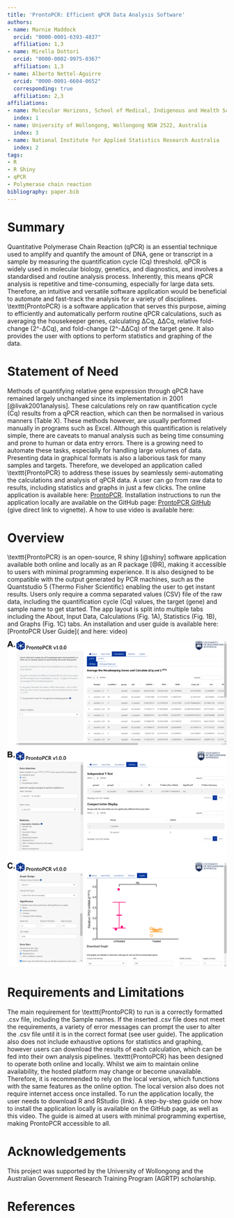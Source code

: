 ```yaml
---
title: 'ProntoPCR: Efficient qPCR Data Analysis Software'
authors:
- name: Marnie Maddock
  orcid: "0000-0001-6393-4837"
  affiliation: 1,3
- name: Mirella Dottori
  orcid: "0000-0002-9975-0367"
  affiliation: 1,3
- name: Alberto Nettel-Aguirre
  orcid: "0000-0001-6604-0652"
  corresponding: true
  affiliation: 2,3
affiliations:
- name: Molecular Horizons, School of Medical, Indigenous and Health Sciences, 
  index: 1
- name: University of Wollongong, Wollongong NSW 2522, Australia
  index: 3
- name: National Institute for Applied Statistics Research Australia
  index: 2
tags:
- R
- R Shiny
- qPCR
- Polymerase chain reaction
bibliography: paper.bib
---
```


# Summary

Quantitative Polymerase Chain Reaction (qPCR) is an essential technique used to amplify and quantify the amount of DNA, gene or transcript in a sample by measuring the quantification cycle (Cq) threshold. qPCR is widely used in molecular biology, genetics, and diagnostics, and involves a standardised and routine analysis process. Inherently, this means qPCR analysis is repetitive and time-consuming, especially for large data sets. Therefore, an intuitive and versatile software application would be beneficial to automate and fast-track the analysis for a variety of disciplines. \texttt{ProntoPCR} is a software application that serves this purpose, aiming to efficiently and automatically perform routine qPCR calculations, such as averaging the housekeeper genes, calculating ΔCq, ΔΔCq, relative fold-change (2^-ΔCq), and fold-change (2^-ΔΔCq) of the target gene. It also provides the user with options to perform statistics and graphing of the data. 


# Statement of Need

Methods of quantifying relative gene expression through qPCR have remained largely unchanged since its implementation in 2001 [@livak2001analysis]. These calculations rely on raw quantification cycle (Cq) results from a qPCR reaction, which can then be normalised in various manners (Table X). These methods however, are usually performed manually in programs such as Excel. Although this quantification is relatively simple, there are caveats to manual analysis such as being time consuming and prone to human or data entry errors. There is a growing need to automate these tasks, especially for handling large volumes of data. Presenting data in graphical formats is also a laborious task for many samples and targets. Therefore, we developed an application called \texttt{ProntoPCR} to address these issues by seamlessly semi-automating the calculations and analysis of qPCR data. A user can go from raw data to results, including statistics and graphs in just a few clicks. The online application is available here: [ProntoPCR](https://marniemaddock.shinyapps.io/ProntoPCR/). Installation instructions to run the application locally are available on the GitHub page: [ProntoPCR GitHub](https://github.com/MarnieMaddock/ProntoPCR) (give direct link to vignette). A how to use video is available here:

# Overview

\texttt{ProntoPCR} is an open-source, R shiny [@shiny] software application available both online and locally as an R package [@R], making it accessible to users with minimal programming experience. It is also designed to be compatible with the output generated by PCR machines, such as the Quantstudio 5 (Thermo Fisher Scientific) enabling the user to get instant results. Users only require a comma separated values (CSV) file of the raw data, including the quantification cycle (Cq) values, the target (gene) and sample name to get started. The app layout is split into multiple tabs including the About, Input Data, Calculations (Fig. 1A), Statistics (Fig. 1B), and Graphs (Fig. 1C) tabs. An installation and user guide is available here: [ProntoPCR User Guide]( and here: video)

![Figure 1. Overview of ProntoPCR graphical user interface including A) Calculations, B) Statistics, and C) Graphs tabs.](figs/GUI_fig.png)


# Requirements and Limitations

The main requirement for \texttt{ProntoPCR} to run is a correctly formatted .csv file, including the Sample names. If the inserted .csv file does not meet the requirements, a variety of error messages can prompt the user to alter the .csv file until it is in the correct format (see user guide). The application also does not include exhaustive options for statistics and graphing, however users can download the results of each calculation, which can be fed into their own analysis pipelines. \texttt{ProntoPCR} has been designed to operate both online and locally. Whilst we aim to maintain online availability, the hosted platform may change or become unavailable. Therefore, it is recommended to rely on the local version, which functions with the same features as the online option. The local version also does not require internet access once installed. To run the application locally, the user needs to download R and RStudio (link). A step-by-step guide on how to install the application locally is available on the GitHub page, as well as this video. The guide is aimed at users with minimal programming expertise, making ProntoPCR accessible to all. 


# Acknowledgements

This project was supported by the University of Wollongong and the Australian Government Research Training Program (AGRTP) scholarship.

# References